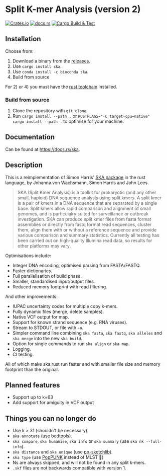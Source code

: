 # Split K-mer Analysis (version 2)

<!-- badges: start -->
[![Crates.io](https://img.shields.io/crates/v/ska)](https://crates.io/crates/ska)
[![docs.rs](https://img.shields.io/docsrs/ska)](https://docs.rs/ska)
[![Cargo Build & Test](https://github.com/bacpop/ska.rust/actions/workflows/ci.yml/badge.svg)](https://github.com/bacpop/ska.rust/actions/workflows/ci.yml)
<!-- badges: end -->

## Installation

Choose from:

1. Download a binary from the [releases](https://github.com/bacpop/ska.rust/releases).
2. Use `cargo install ska`.
3. Use `conda install -c bioconda ska`.
4. Build from source

For 2) or 4) you must have the [rust toolchain](https://www.rust-lang.org/tools/install) installed.
### Build from source

1. Clone the repository with `git clone`.
2. Run `cargo install --path .` or `RUSTFLAGS="-C target-cpu=native" cargo install --path .` to optimise for your machine.

## Documentation

Can be found at https://docs.rs/ska.

## Description

This is a reimplementation of Simon Harris' [SKA package](https://github.com/simonrharris/SKA)
in the rust language, by Johanna von Wachsmann, Simon Harris and John Lees.

> SKA (Split Kmer Analysis) is a toolkit for prokaryotic (and any other small, haploid) DNA sequence analysis using split kmers. A split kmer is a pair of kmers in a DNA sequence that are separated by a single base. Split kmers allow rapid comparison and alignment of small genomes, and is particulalry suited for surveillance or outbreak investigation. SKA can produce split kmer files from fasta format assemblies or directly from fastq format read sequences, cluster them, align them with or without a reference sequence and provide various comparison and summary statistics. Currently all testing has been carried out on high-quality Illumina read data, so results for other platforms may vary.

Optimisations include:

- Integer DNA encoding, optimised parsing from FASTA/FASTQ.
- Faster dictionaries.
- Full parallelisation of build phase.
- Smaller, standardised input/output files.
- Reduced memory footprint with read filtering.

And other improvements:

- IUPAC uncertainty codes for multiple copy k-mers.
- Fully dynamic files (merge, delete samples).
- Native VCF output for map.
- Support for known strand sequence (e.g. RNA viruses).
- Stream to STDOUT, or file with `-o`.
- Simpler command line combining `ska fasta`, `ska fastq`, `ska alleles` and `ska merge` into the new `ska build`.
- Option for single commands to run `ska align` or `ska map`.
- Logging.
- CI testing.

All of which make ska.rust run faster and with smaller file size and memory
footprint than the original.

## Planned features

- Support up to k=63
- Add support for amiguity in VCF output

## Things you can no longer do

- Use k > 31 (shouldn't be necessary).
- `ska annotate` (use bedtools).
- `ska compare`, `ska humanise`, `ska info` or `ska summary` (use `ska nk --full-info`).
- `ska distance` and `ska unique` (use [pp-sketchlib](https://github.com/bacpop/pp-sketchlib)).
- `ska type` (use [PopPUNK](https://github.com/bacpop/PopPUNK) instead of MLST 🙂)
- Ns are always skipped, and will not be found in any split k-mers.
- `.skf` files are not backwards compatible with version 1.
